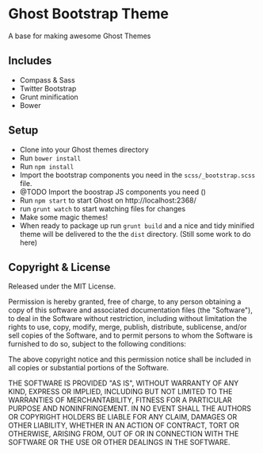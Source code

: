 # Ghost Bootstrap Theme

A base for making awesome Ghost Themes

## Includes

* Compass & Sass
* Twitter Bootstrap
* Grunt minification
* Bower

## Setup

* Clone into your Ghost themes directory
* Run `bower install`
* Run `npm install`
* Import the bootstrap components you need in the `scss/_bootstrap.scss` file.
* @TODO Import the boostrap JS components you need ()
* Run `npm start` to start Ghost on http://localhost:2368/
* run `grunt watch` to start watching files for changes
* Make some magic themes!
* When ready to package up run `grunt build` and a nice and tidy minified theme will be delivered to the the `dist` directory. (Still some work to do here)

## Copyright & License

Released under the MIT License.

Permission is hereby granted, free of charge, to any person obtaining a copy of this software and associated documentation files (the "Software"), to deal in the Software without restriction, including without limitation the rights to use, copy, modify, merge, publish, distribute, sublicense, and/or sell copies of the Software, and to permit persons to whom the Software is furnished to do so, subject to the following conditions:

The above copyright notice and this permission notice shall be included in all copies or substantial portions of the Software.

THE SOFTWARE IS PROVIDED "AS IS", WITHOUT WARRANTY OF ANY KIND, EXPRESS OR IMPLIED, INCLUDING BUT NOT LIMITED TO THE WARRANTIES OF MERCHANTABILITY, FITNESS FOR A PARTICULAR PURPOSE AND
NONINFRINGEMENT. IN NO EVENT SHALL THE AUTHORS OR COPYRIGHT HOLDERS BE LIABLE FOR ANY CLAIM, DAMAGES OR OTHER LIABILITY, WHETHER IN AN ACTION OF CONTRACT, TORT OR OTHERWISE, ARISING FROM, OUT OF OR IN CONNECTION WITH THE SOFTWARE OR THE USE OR OTHER DEALINGS IN THE SOFTWARE.
